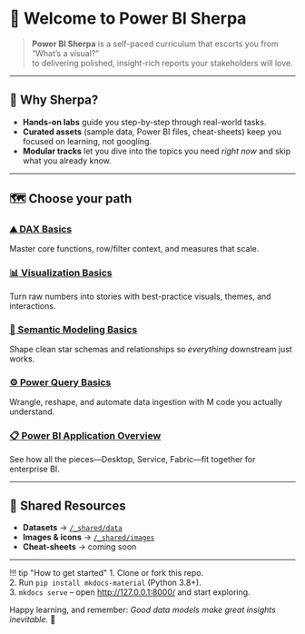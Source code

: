 # 👋 Welcome to **Power BI Sherpa**

> **Power BI Sherpa** is a self-paced curriculum that escorts you from “What’s a visual?”  
> to delivering polished, insight-rich reports your stakeholders will love.

---

## 🚀 Why Sherpa?

* **Hands-on labs** guide you step-by-step through real-world tasks.  
* **Curated assets** (sample data, Power BI files, cheat-sheets) keep you focused on learning, not googling.  
* **Modular tracks** let you dive into the topics you need *right now* and skip what you already know.  

---

## 🗺️ Choose your path

<div class="cards">

### [:mountain: DAX Basics](dax-basics/index.md)
Master core functions, row/filter context, and measures that scale.

### [:bar_chart: Visualization Basics](visualization-basics/index.md)
Turn raw numbers into stories with best-practice visuals, themes, and interactions.

### [:link: Semantic Modeling Basics](semantic-modeling-basics/index.md)
Shape clean star schemas and relationships so *everything* downstream just works.

### [:gear: Power Query Basics](power-query-basics/index.md)
Wrangle, reshape, and automate data ingestion with M code you actually understand.

### [:clipboard: Power BI Application Overview](power-bi-application-overview/index.md)
See how all the pieces—Desktop, Service, Fabric—fit together for enterprise BI.

</div>

---

## 📂 Shared Resources

* **Datasets** → [`/_shared/data`](./_shared/)  
* **Images & icons** → [`/_shared/images`](./_shared/images/)  
* **Cheat-sheets** → coming soon

---

!!! tip "How to get started"
    1. Clone or fork this repo.  
    2. Run `pip install mkdocs-material` (Python 3.8+).  
    3. `mkdocs serve` – open <http://127.0.0.1:8000/> and start exploring.  

Happy learning, and remember: *Good data models make great insights inevitable.* 🎯
